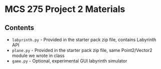 # MCS 275 Project 2 Materials

## Contents

* `labyrinth.py` - Provided in the starter pack zip file, contains Labyrinth API
* `plane.py` - Provided in the starter pack zip file, same Point2/Vector2 module we wrote in class
* `game.py` - Optional, experimental GUI labyrinth simulator
